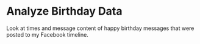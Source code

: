 Analyze Birthday Data
========================

Look at times and message content of happy birthday messages that were
posted to my Facebook timeline.
